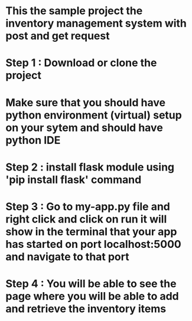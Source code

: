 # This the sample project the inventory management system with post and get request
# Step 1 : Download or clone the project
# Make sure that you should have python environment (virtual) setup on your sytem and should have python IDE
# Step 2 : install flask module using 'pip install flask' command
# Step 3 : Go to my-app.py file and right click and click on run it will show in the terminal that your app has started on port localhost:5000 and navigate to that port
# Step 4 : You will be able to see the page where you will be able to add and retrieve the inventory items
